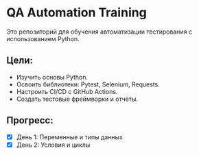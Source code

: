 # QA Automation Training

Это репозиторий для обучения автоматизации тестирования с использованием Python.

## Цели:
- Изучить основы Python.
- Освоить библиотеки: Pytest, Selenium, Requests.
- Настроить CI/CD с GitHub Actions.
- Создать тестовые фреймворки и отчёты.

## Прогресс:
- [x] День 1: Переменные и типы данных
- [x] День 2: Условия и циклы
